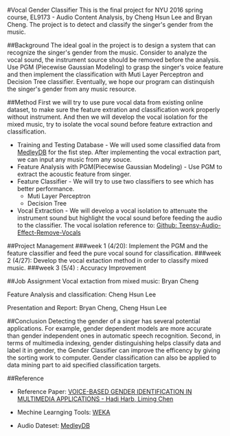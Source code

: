 #Vocal Gender Classifier
This is the final project for NYU 2016 spring course, EL9173 - Audio Content Analysis, by Cheng Hsun Lee and Bryan Cheng. The project is to detect and classify the singer's gender from the music.

##Background
The ideal goal in the project is to design a system that can recognize the singer's gender from the music. Consider to analyze the vocal sound, the instrument source should be removed before the analysis. Use PGM (Piecewise Gaussian Modeling) to grasp the singer's voice feature and then implement the classification with Muti Layer Perceptron and Decision Tree classifier. Eventually, we hope our program can distinquish the singer's gender from any music resource.


##Method
First we will try to use pure vocal data from existing online dataset, to make sure the feature extration and classification work properly without instrument. And then we will develop the vocal isolation for the mixed music, try to isolate the vocal sound before feature extraction and classification. 

* Training and Testing Database - We will used some classified data from [MedleyDB](http://medleydb.weebly.com) for the fist step. After implementing the vocal extraction part, we can input any music from any souce.
* Feature Analysis with PGM(Piecewise Gaussian Modeling) - Use PGM to extract the acoustic feature from singer.
* Feature Classifier - We will try to use two classifiers to see which has better performance. 
  * Muti Layer Perceptron
  * Decision Tree
* Vocal Extraction - We will develop a vocal isolation to attenuate the instrument sound but highlight the vocal sound before feeding the audio to the classifier.
	The vocal isolation reference to: [Github: Teensy-Audio-Effect-Remove-Vocals](https://github.com/FrankBoesing/Teensy-Audio-Effect-Remove-Vocals)

##Project Management
###week 1 (4/20): 
Implement the PGM and the feature classifier and feed the pure vocal sound for classification.
###week 2 (4/27):
Develop the vocal extaction method in order to classify mixed music.
###week 3 (5/4) :
Accuracy Improvement

##Job Assignment
Vocal extaction from mixed music: Bryan Cheng

Feature Analysis and classification: Cheng Hsun Lee

Presentation and Report: Bryan Cheng, Cheng Hsun Lee

##Conclusion
Detecting the gender of a singer has several potential applications. For example, gender dependent models are more accurate than gender independent ones in automatic speech recognition. Second, in terms of multimedia indexing, gender distinguishing helps classify data and label it in gender, the Gender Classifier can improve the efficency by giving the sorting work to computer. Gender classification can also be applied to data mining part to aid specified classification targets.

##Reference
* Reference Paper: [VOICE-BASED GENDER IDENTIFICATION IN MULTIMEDIA APPLICATIONS - Hadi Harb, Liming Chen](https://pdfs.semanticscholar.org/35d6/b269c99d0c7a27641a7489c4f13ecd8d5181.pdf)

* Mechine Learnging Tools: [WEKA](http://www.cs.waikato.ac.nz/ml/index.html)

* Audio Dateset: [MedleyDB](http://medleydb.weebly.com/)

